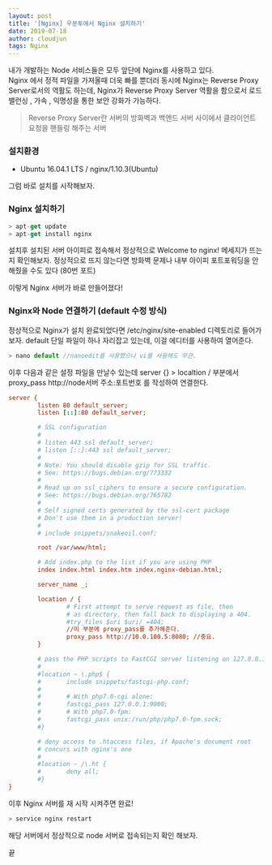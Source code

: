 ```yaml
---
layout: post
title: '[Nginx] 우분투에서 Nginx 설치하기'
date: 2019-07-18
author: cloudjun
tags: Nginx
---
```

내가 개발하는 Node 서비스들은 모두 앞단에 Nginx를 사용하고 있다.<br>
Nginx 에서 정적 파일을 가져올때 더욱 빠를 뿐더러 동시에 Nginx는 Reverse Proxy Server로서의 역활도 하는데, Nginx가 Reverse Proxy Server 역활을 함으로서 로드밸런싱 , 가속 , 익명성을 통한 보안 강화가 가능하다.

> Reverse Proxy Server란 서버의 방화벽과 백엔드 서버 사이에서 클라이언트 요청을 핸들링 해주는 서버

### 설치환경

* Ubuntu 16.04.1 LTS / nginx/1.10.3(Ubuntu)

그럼 바로 설치를 시작해보자.

### Nginx 설치하기

```javascript
> apt-get update
> apt-get install nginx
```

설치후 설치된 서버 아이피로 접속해서 정상적으로 Welcome to nginx! 메세지가 뜨는지 확인해보자.
정상적으로 뜨지 않는다면 방화벽 문제나 내부 아이피 포트포워딩을 안해줬을 수도 있다 (80번 포트)

이렇게 Nginx 서버가 바로 만들어졌다!

### Nginx와 Node 연결하기 (default 수정 방식)
정상적으로 Nginx가 설치 완료되었다면 /etc/nginx/site-enabled 디렉토리로 들어가보자.
default 단일 파일이 하나 자리잡고 있는데, 이걸 에디터를 사용하여 열어준다.

```javascript
> nano default //nanoedit를 사용했으나 vi를 사용해도 무관.
```

이후 다음과 같은 설정 파일을 만날수 있는데
server {} > localtion / 부분에서 proxy_pass http://node서버 주소:포트번호 를 작성하여 연결한다.

```ini
server {
        listen 80 default_server;
        listen [::]:80 default_server;

        # SSL configuration
        #
        # listen 443 ssl default_server;
        # listen [::]:443 ssl default_server;
        #
        # Note: You should disable gzip for SSL traffic.
        # See: https://bugs.debian.org/773332
        #
        # Read up on ssl_ciphers to ensure a secure configuration.
        # See: https://bugs.debian.org/765782
        #
        # Self signed certs generated by the ssl-cert package
        # Don't use them in a production server!
        #
        # include snippets/snakeoil.conf;

        root /var/www/html;

        # Add index.php to the list if you are using PHP
        index index.html index.htm index.nginx-debian.html;

        server_name _; 

        location / {
                # First attempt to serve request as file, then
                # as directory, then fall back to displaying a 404.
                #try_files $uri $uri/ =404;
                //이 부분에 proxy_pass를 추가해준다.
                proxy_pass http://10.0.100.5:8080; //중요.
        }

        # pass the PHP scripts to FastCGI server listening on 127.0.0.1:9000
        #
        #location ~ \.php$ {
        #       include snippets/fastcgi-php.conf;
        #
        #       # With php7.0-cgi alone:
        #       fastcgi_pass 127.0.0.1:9000;
        #       # With php7.0-fpm:
        #       fastcgi_pass unix:/run/php/php7.0-fpm.sock;
        #}

        # deny access to .htaccess files, if Apache's document root
        # concurs with nginx's one
        #
        #location ~ /\.ht {
        #       deny all;
        #}
}

```

이후 Nginx 서버를 재 시작 시켜주면 완료!

```java
> service nginx restart
```

해당 서버에서 정상적으로 node 서버로 접속되는지 확인 해보자.

끝

